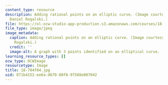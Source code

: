 ```yaml
---
content_type: resource
description: Adding rational points on an elliptic curve. (Image courtesy of Prof.
  Daniel Rogalski.)
file: https://ol-ocw-studio-app-production.s3.amazonaws.com/courses/18-704-seminar-in-algebra-and-number-theory-rational-points-on-elliptic-curves-fall-2004/071b4152ee6ad67080f897508e007042_18-704f04.jpg
file_type: image/jpeg
image_metadata:
  caption: Adding rational points on an elliptic curve. (Image courtesy of Dr. Daniel
    Rogalski.)
  credit: ''
  image-alt: A graph with 3 points identified on an elliptical curve.
learning_resource_types: []
ocw_type: OCWImage
resourcetype: Image
title: 18-704f04.jpg
uid: 071b4152-ee6a-d670-80f8-97508e007042
---
```

